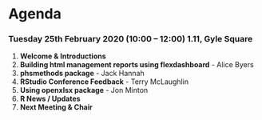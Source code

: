 # Agenda

### Tuesday 25th February 2020 (10:00 – 12:00) 1.11, Gyle Square

1. **Welcome & Introductions**
2. **Building html management reports using flexdashboard** - Alice Byers
3. **phsmethods package** - Jack Hannah
4. **RStudio Conference Feedback** - Terry McLaughlin
5. **Using openxlsx package** - Jon Minton
6. **R News / Updates**
7. **Next Meeting & Chair**

